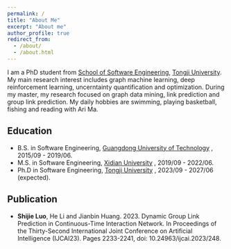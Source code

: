 ```yaml
---
permalink: /
title: "About Me"
excerpt: "About me"
author_profile: true
redirect_from: 
  - /about/
  - /about.html
---
```


I am a PhD student from [School of Software Engineering](https://sse.tongji.edu.cn/), [Tongji University](https://www.tongji.edu.cn/). My main research interest includes graph machine learning, deep reinforcement learning, uncerntainty quantification and optimization. During my master, my research focused on graph data mining, link prediction and group link prediction. My daily hobbies are swimming, playing basketball, fishing and reading with Ari Ma.


Education
------
* B.S. in Software Engineering, [Guangdong University of Technology](https://www.gdut.edu.cn/) , 2015/09 - 2019/06.
* M.S. in Software Engineering, [Xidian University](https://www.xidian.edu.cn/) , 2019/09 - 2022/06.
* Ph.D in Software Engineering, [Tongji University](https://www.tongji.edu.cn/) , 2023/09 - 2027/06 (expected).


Publication
------
* <b>Shijie Luo</b>, He Li and Jianbin Huang. 2023. Dynamic Group Link Prediction in Continuous-Time Interaction Network. In Proceedings of the Thirty-Second International Joint Conference on Artificial Intelligence (IJCAI23). Pages 2233-2241, doi: 10.24963/ijcai.2023/248.

